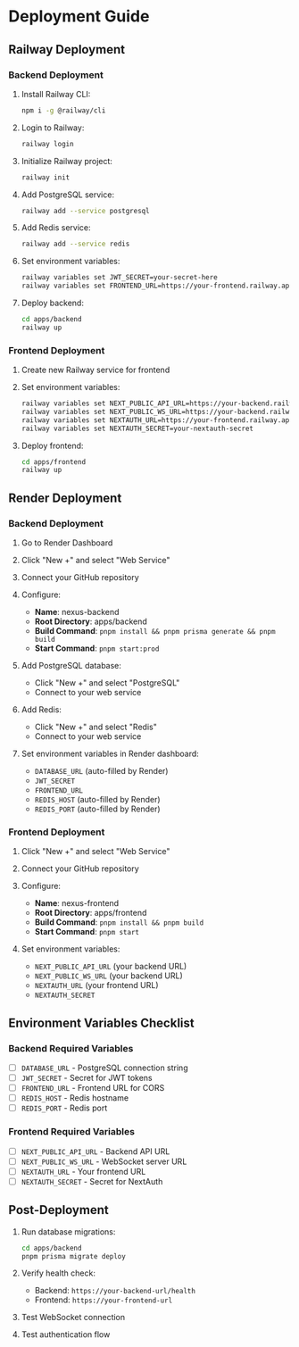 # Deployment Guide

## Railway Deployment

### Backend Deployment

1. Install Railway CLI:
   ```bash
   npm i -g @railway/cli
   ```

2. Login to Railway:
   ```bash
   railway login
   ```

3. Initialize Railway project:
   ```bash
   railway init
   ```

4. Add PostgreSQL service:
   ```bash
   railway add --service postgresql
   ```

5. Add Redis service:
   ```bash
   railway add --service redis
   ```

6. Set environment variables:
   ```bash
   railway variables set JWT_SECRET=your-secret-here
   railway variables set FRONTEND_URL=https://your-frontend.railway.app
   ```

7. Deploy backend:
   ```bash
   cd apps/backend
   railway up
   ```

### Frontend Deployment

1. Create new Railway service for frontend
2. Set environment variables:
   ```bash
   railway variables set NEXT_PUBLIC_API_URL=https://your-backend.railway.app
   railway variables set NEXT_PUBLIC_WS_URL=https://your-backend.railway.app
   railway variables set NEXTAUTH_URL=https://your-frontend.railway.app
   railway variables set NEXTAUTH_SECRET=your-nextauth-secret
   ```

3. Deploy frontend:
   ```bash
   cd apps/frontend
   railway up
   ```

## Render Deployment

### Backend Deployment

1. Go to Render Dashboard
2. Click "New +" and select "Web Service"
3. Connect your GitHub repository
4. Configure:
   - **Name**: nexus-backend
   - **Root Directory**: apps/backend
   - **Build Command**: `pnpm install && pnpm prisma generate && pnpm build`
   - **Start Command**: `pnpm start:prod`

5. Add PostgreSQL database:
   - Click "New +" and select "PostgreSQL"
   - Connect to your web service

6. Add Redis:
   - Click "New +" and select "Redis"
   - Connect to your web service

7. Set environment variables in Render dashboard:
   - `DATABASE_URL` (auto-filled by Render)
   - `JWT_SECRET`
   - `FRONTEND_URL`
   - `REDIS_HOST` (auto-filled by Render)
   - `REDIS_PORT` (auto-filled by Render)

### Frontend Deployment

1. Click "New +" and select "Web Service"
2. Connect your GitHub repository
3. Configure:
   - **Name**: nexus-frontend
   - **Root Directory**: apps/frontend
   - **Build Command**: `pnpm install && pnpm build`
   - **Start Command**: `pnpm start`

4. Set environment variables:
   - `NEXT_PUBLIC_API_URL` (your backend URL)
   - `NEXT_PUBLIC_WS_URL` (your backend URL)
   - `NEXTAUTH_URL` (your frontend URL)
   - `NEXTAUTH_SECRET`

## Environment Variables Checklist

### Backend Required Variables
- [ ] `DATABASE_URL` - PostgreSQL connection string
- [ ] `JWT_SECRET` - Secret for JWT tokens
- [ ] `FRONTEND_URL` - Frontend URL for CORS
- [ ] `REDIS_HOST` - Redis hostname
- [ ] `REDIS_PORT` - Redis port

### Frontend Required Variables
- [ ] `NEXT_PUBLIC_API_URL` - Backend API URL
- [ ] `NEXT_PUBLIC_WS_URL` - WebSocket server URL
- [ ] `NEXTAUTH_URL` - Your frontend URL
- [ ] `NEXTAUTH_SECRET` - Secret for NextAuth

## Post-Deployment

1. Run database migrations:
   ```bash
   cd apps/backend
   pnpm prisma migrate deploy
   ```

2. Verify health check:
   - Backend: `https://your-backend-url/health`
   - Frontend: `https://your-frontend-url`

3. Test WebSocket connection
4. Test authentication flow
